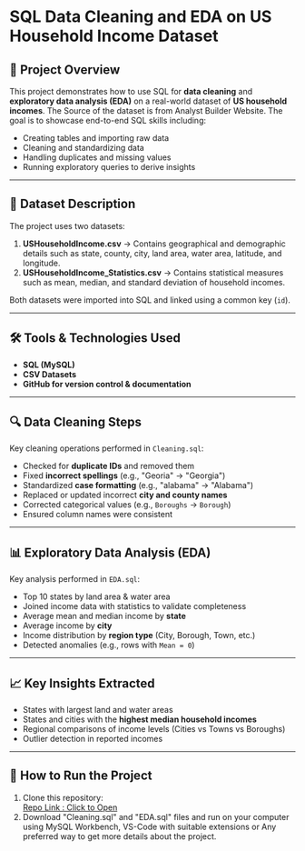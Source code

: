 # SQL Data Cleaning and EDA on US Household Income Dataset

## 📌 Project Overview  
This project demonstrates how to use SQL for **data cleaning** and **exploratory data analysis (EDA)** on a real-world dataset of **US household incomes**. 
The Source of the dataset is from Analyst Builder Website.
The goal is to showcase end-to-end SQL skills including:  
- Creating tables and importing raw data  
- Cleaning and standardizing data  
- Handling duplicates and missing values  
- Running exploratory queries to derive insights  

---

## 📂 Dataset Description  
The project uses two datasets:  
1. **USHouseholdIncome.csv** → Contains geographical and demographic details such as state, county, city, land area, water area, latitude, and longitude.  
2. **USHouseholdIncome_Statistics.csv** → Contains statistical measures such as mean, median, and standard deviation of household incomes.  

Both datasets were imported into SQL and linked using a common key (`id`).  

---

## 🛠️ Tools & Technologies Used  
- **SQL (MySQL)**  
- **CSV Datasets**  
- **GitHub for version control & documentation**  

---

## 🔍 Data Cleaning Steps  
Key cleaning operations performed in `Cleaning.sql`:  
- Checked for **duplicate IDs** and removed them  
- Fixed **incorrect spellings** (e.g., "Georia" → "Georgia")  
- Standardized **case formatting** (e.g., "alabama" → "Alabama")  
- Replaced or updated incorrect **city and county names**  
- Corrected categorical values (e.g., `Boroughs` → `Borough`)  
- Ensured column names were consistent  

---

## 📊 Exploratory Data Analysis (EDA)  
Key analysis performed in `EDA.sql`:  
- Top 10 states by land area & water area  
- Joined income data with statistics to validate completeness  
- Average mean and median income by **state**  
- Average income by **city**  
- Income distribution by **region type** (City, Borough, Town, etc.)  
- Detected anomalies (e.g., rows with `Mean = 0`)  

---

## 📈 Key Insights Extracted  
- States with largest land and water areas  
- States and cities with the **highest median household incomes**  
- Regional comparisons of income levels (Cities vs Towns vs Boroughs)  
- Outlier detection in reported incomes  

---

## 🚀 How to Run the Project  
1. Clone this repository:  
[Repo Link : Click to Open](https://github.com/iamdhruvgarg/US-Household-Income-Data-Analysis-SQL-Project-)
2. Download  "Cleaning.sql"  and  "EDA.sql"  files and run on your computer using MySQL Workbench, VS-Code with suitable extensions or Any preferred way to get more details about the project.
